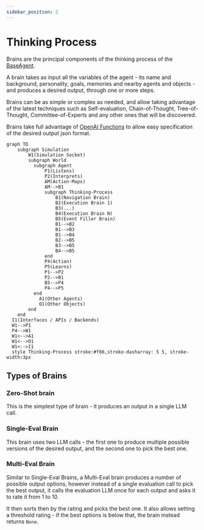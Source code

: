 ```yaml
---
sidebar_position: 2
---
```


# Thinking Process

Brains are the principal components of the thinking process of the [BaseAgent](/docs/genworlds-framework/agents/agents.md).

A brain takes as input all the variables of the agent - its name and background, personality, goals, memories and nearby agents and objects - and produces a desired output, through one or more steps.

Brains can be as simple or complex as needed, and allow taking advantage of the latest techniques such as Self-evaluation, Chain-of-Thought, Tree-of-Thought, Committee-of-Experts and any other ones that will be discovered.

Brains take full advantage of [OpenAI Functions](https://openai.com/blog/function-calling-and-other-api-updates) to allow easy specification of the desired output json format.

```mermaid
graph TD
    subgraph Simulation
        W1(Simulation Socket)
        subgraph World
          subgraph Agent
              P1(Listens)
              P2(Interprets)
              AM(Action-Maps)
              AM-->B1
              subgraph Thinking-Process
                  B1(Navigation Brain)
                  B2(Execution Brain 1)
                  B3(...)
                  B4(Execution Brain N)
                  B5(Event Filler Brain)
                  B1-->B2
                  B1-->B3
                  B1-->B4
                  B2-->B5
                  B3-->B5
                  B4-->B5
              end
              P4(Action)
              P5(Learns)
              P1-->P2
              P2-->B1
              B5-->P4
              P4-->P5
          end
            A1(Other Agents)
            O1(Other Objects)
        end
    end
  I1(Interfaces / APIs / Backends)
  W1-->P1
  P4-->W1
  W1<-->A1
  W1<-->O1
  W1<-->I1
  style Thinking-Process stroke:#f66,stroke-dasharray: 5 5, stroke-width:3px
```

## Types of Brains

### Zero-Shot brain

This is the simplest type of brain - it produces an output in a single LLM call.

### Single-Eval Brain

This brain uses two LLM calls - the first one to produce multiple possible versions of the desired output, and the second one to pick the best one.

### Multi-Eval Brain

Similar to Single-Eval Brains, a Multi-Eval brain produces a number of possible output options, however instead of a single evaluation call to pick the best output, it calls the evaluation LLM once for each output and asks it to rate it from 1 to 10.

It then sorts then by the rating and picks the best one. It also allows setting a threshold rating - if the best options is below that, the brain instead returns `None`.
